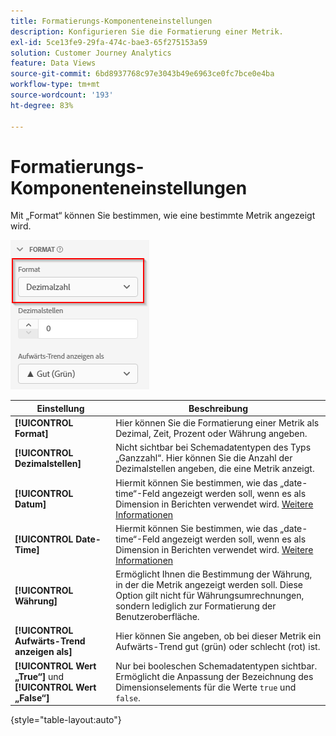 ```yaml
---
title: Formatierungs-Komponenteneinstellungen
description: Konfigurieren Sie die Formatierung einer Metrik.
exl-id: 5ce13fe9-29fa-474c-bae3-65f275153a59
solution: Customer Journey Analytics
feature: Data Views
source-git-commit: 6bd8937768c97e3043b49e6963ce0fc7bce0e4ba
workflow-type: tm+mt
source-wordcount: '193'
ht-degree: 83%

---
```


# Formatierungs-Komponenteneinstellungen

Mit „Format“ können Sie bestimmen, wie eine bestimmte Metrik angezeigt wird.

![Formateinstellungen](../assets/format-settings.png)

| Einstellung | Beschreibung |
| --- | --- |
| **[!UICONTROL Format]** | Hier können Sie die Formatierung einer Metrik als Dezimal, Zeit, Prozent oder Währung angeben. |
| **[!UICONTROL Dezimalstellen]** | Nicht sichtbar bei Schemadatentypen des Typs „Ganzzahl“. Hier können Sie die Anzahl der Dezimalstellen angeben, die eine Metrik anzeigt. |
| **[!UICONTROL Datum]** | Hiermit können Sie bestimmen, wie das „date-time“-Feld angezeigt werden soll, wenn es als Dimension in Berichten verwendet wird. [Weitere Informationen](https://experienceleague.adobe.com/docs/analytics-platform/using/cja-dataviews/data-views-usecases.html?lang=en#date) |
| **[!UICONTROL Date-Time]** | Hiermit können Sie bestimmen, wie das „date-time“-Feld angezeigt werden soll, wenn es als Dimension in Berichten verwendet wird. [Weitere Informationen](https://experienceleague.adobe.com/docs/analytics-platform/using/cja-dataviews/data-views-usecases.html?lang=en#date) |
| **[!UICONTROL Währung]** | Ermöglicht Ihnen die Bestimmung der Währung, in der die Metrik angezeigt werden soll. Diese Option gilt nicht für Währungsumrechnungen, sondern lediglich zur Formatierung der Benutzeroberfläche. |
| **[!UICONTROL Aufwärts-Trend anzeigen als]** | Hier können Sie angeben, ob bei dieser Metrik ein Aufwärts-Trend gut (grün) oder schlecht (rot) ist. |
| **[!UICONTROL Wert „True“]** und **[!UICONTROL Wert „False“]** | Nur bei booleschen Schemadatentypen sichtbar. Ermöglicht die Anpassung der Bezeichnung des Dimensionselements für die Werte `true` und `false`. |

{style=&quot;table-layout:auto&quot;}
